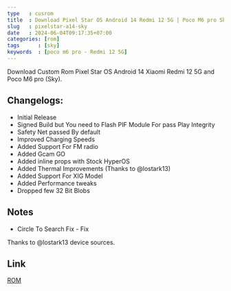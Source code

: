 ```yaml
---
type   : cusrom
title  : Download Pixel Star OS Android 14 Redmi 12 5G | Poco M6 pro Sky
slug   : pixelstar-a14-sky
date   : 2024-06-04T09:17:35+07:00
categories: [rom]
tags      : [sky]
keywords  : [poco m6 pro - Redmi 12 5G]
---
```


Download Custom Rom Pixel Star OS Android 14 Xiaomi Redmi 12 5G and Poco M6 pro (Sky).


## Changelogs:
- Initial Release
- Signed Build but You need to Flash PIF Module For pass Play Integrity
- Safety Net passed By default
- Improved Charging Speeds
- Added Support For FM radio
- Added Gcam GO
- Added inline props with Stock HyperOS
- Added Thermal Improvements (Thanks to @lostark13)
- Added Support For XIG Model
- Added Performance tweaks
- Dropped few 32 Bit Blobs

## Notes
- Circle To Search Fix - Fix

Thanks to @lostark13 device sources.

## Link
[ROM](https://sourceforge.net/projects/builds-by-suvojeet/files/PixelStar/)

